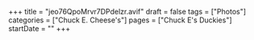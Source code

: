 +++
title = "jeo76QpoMrvr7DPdelzr.avif"
draft = false
tags = ["Photos"]
categories = ["Chuck E. Cheese's"]
pages = ["Chuck E's Duckies"]
startDate = ""
+++
